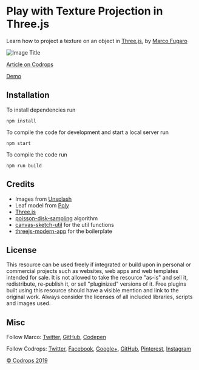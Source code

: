 # Play with Texture Projection in Three.js

Learn how to project a texture on an object in [Three.js](http://threejs.org/), by [Marco Fugaro](https://twitter.com/marco_fugaro)

![Image Title](link)

[Article on Codrops](https://tympanus.net/codrops/?p=)

[Demo](http://tympanus.net/Development/.../)

## Installation

To install dependencies run

```
npm install
```

To compile the code for development and start a local server run

```
npm start
```

To compile the code run

```
npm run build
```

## Credits

- Images from [Unsplash](https://unsplash.com/)
- Leaf model from [Poly](https://poly.google.com/)
- [Three.js](https://threejs.org/)
- [poisson-disk-sampling](https://github.com/kchapelier/poisson-disk-sampling) algorithm
- [canvas-sketch-util](https://github.com/mattdesl/canvas-sketch-util) for the util functions
- [threejs-modern-app](https://github.com/marcofugaro/threejs-modern-app) for the boilerplate

## License

This resource can be used freely if integrated or build upon in personal or commercial projects such as websites, web apps and web templates intended for sale. It is not allowed to take the resource "as-is" and sell it, redistribute, re-publish it, or sell "pluginized" versions of it. Free plugins built using this resource should have a visible mention and link to the original work. Always consider the licenses of all included libraries, scripts and images used.

## Misc

Follow Marco: [Twitter](https://twitter.com/marco_fugaro), [GitHub](http://github.com/marcofugaro/), [Codepen](https://codepen.io/marco_fugaro)

Follow Codrops: [Twitter](http://www.twitter.com/codrops), [Facebook](http://www.facebook.com/codrops), [Google+](https://plus.google.com/101095823814290637419), [GitHub](https://github.com/codrops), [Pinterest](http://www.pinterest.com/codrops/), [Instagram](https://www.instagram.com/codropsss/)

[© Codrops 2019](http://www.codrops.com)
